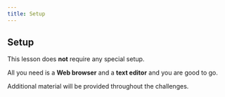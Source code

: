 ```yaml
---
title: Setup
---
```


## Setup

This lesson does **not** require any special setup. 

All you need is a **Web browser** and a **text editor** and you are good to go.

Additional material will be provided throughout the challenges.
